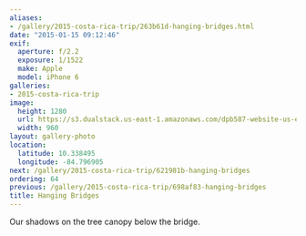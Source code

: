 ```yaml
---
aliases:
- /gallery/2015-costa-rica-trip/263b61d-hanging-bridges.html
date: "2015-01-15 09:12:46"
exif:
  aperture: f/2.2
  exposure: 1/1522
  make: Apple
  model: iPhone 6
galleries:
- 2015-costa-rica-trip
image:
  height: 1280
  url: https://s3.dualstack.us-east-1.amazonaws.com/dpb587-website-us-east-1/asset/gallery/2015-costa-rica-trip/263b61d-hanging-bridges~1280.jpg
  width: 960
layout: gallery-photo
location:
  latitude: 10.338495
  longitude: -84.796905
next: /gallery/2015-costa-rica-trip/621981b-hanging-bridges
ordering: 64
previous: /gallery/2015-costa-rica-trip/698af83-hanging-bridges
title: Hanging Bridges
---
```


Our shadows on the tree canopy below the bridge.
